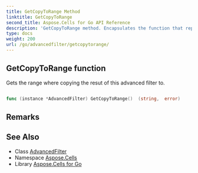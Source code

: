 ```yaml
---
title: GetCopyToRange Method 
linktitle: GetCopyToRange
second_title: Aspose.Cells for Go API Reference
description: 'GetCopyToRange method. Encapsulates the function that represents getcopytorange in Go.'
type: docs
weight: 200
url: /go/advancedfilter/getcopytorange/
---
```


## GetCopyToRange function

Gets the range where copying the resut of this advanced filter to.

```go

func (instance *AdvancedFilter) GetCopyToRange()  (string,  error) 

```

## Remarks


## See Also

* Class [AdvancedFilter](../)
* Namespace [Aspose.Cells](../../)
* Library [Aspose.Cells for Go](../../../)

